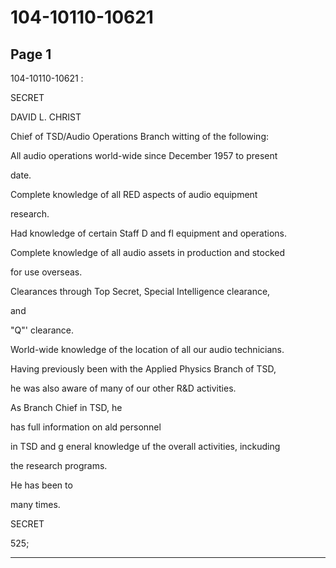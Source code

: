 # 104-10110-10621

## Page 1

104-10110-10621 :

SECRET

DAVID L. CHRIST

Chief of TSD/Audio Operations Branch witting of the following:

All audio operations world-wide since December 1957 to present

date.

Complete knowledge of all RED aspects of audio equipment

research.

Had knowledge of certain Staff D and fl equipment and operations.

Complete knowledge of all audio assets in production and stocked

for use overseas.

Clearances through Top Secret, Special Intelligence clearance,

and

"Q"' clearance.

World-wide knowledge of the location of all our audio technicians.

Having previously been with the Applied Physics Branch of TSD,

he was also aware of many of our other R&D activities.

As Branch Chief in TSD, he

has full information on ald personnel

in TSD and g eneral knowledge uf the overall activities, inckuding

the research programs.

He has been to

many times.

SECRET

525;

---

